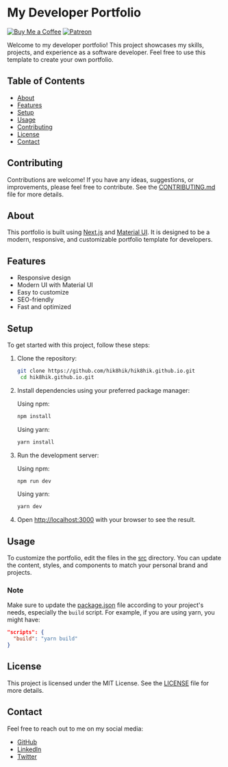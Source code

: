 # My Developer Portfolio

[![Buy Me a Coffee](https://img.shields.io/badge/Buy%20Me%20a%20Coffee-donate-blue)](https://www.buymeacoffee.com/hik8hik)
[![Patreon](https://img.shields.io/badge/Patreon-donate-blue)](https://www.patreon.com/hik8hik)

Welcome to my developer portfolio! This project showcases my skills, projects, and experience as a software developer. Feel free to use this template to create your own portfolio.

## Table of Contents

- [About](#about)
- [Features](#features)
- [Setup](#setup)
- [Usage](#usage)
- [Contributing](#contributing)
- [License](#license)
- [Contact](#contact)

## Contributing

Contributions are welcome! If you have any ideas, suggestions, or improvements, please feel free to contribute. See the [CONTRIBUTING.md](CONTRIBUTING.md) file for more details.

## About

This portfolio is built using [Next.js](https://nextjs.org/) and [Material UI](https://mui.com/). It is designed to be a modern, responsive, and customizable portfolio template for developers.

## Features

- Responsive design
- Modern UI with Material UI
- Easy to customize
- SEO-friendly
- Fast and optimized

## Setup

To get started with this project, follow these steps:

1. Clone the repository:

   ```bash
   git clone https://github.com/hik8hik/hik8hik.github.io.git
    cd hik8hik.github.io.git
   ```

2. Install dependencies using your preferred package manager:

   Using npm:

   ```bash
   npm install
   ```

   Using yarn:

   ```bash
   yarn install
   ```

3. Run the development server:

   Using npm:

   ```bash
   npm run dev
   ```

   Using yarn:

   ```bash
   yarn dev
   ```

4. Open [http://localhost:3000](http://localhost:3000) with your browser to see the result.

## Usage

To customize the portfolio, edit the files in the [src](http://_vscodecontentref_/1) directory. You can update the content, styles, and components to match your personal brand and projects.

### Note

Make sure to update the [package.json](http://_vscodecontentref_/2) file according to your project's needs, especially the `build` script. For example, if you are using yarn, you might have:

```json
"scripts": {
  "build": "yarn build"
}
```

## License

This project is licensed under the MIT License. See the [LICENSE](LICENSE) file for more details.

## Contact

Feel free to reach out to me on my social media:

- [GitHub](https://github.com/hik8hik)
- [LinkedIn](https://www.linkedin.com/in/hik8hik)
- [Twitter](https://x.com/hikhik6)

